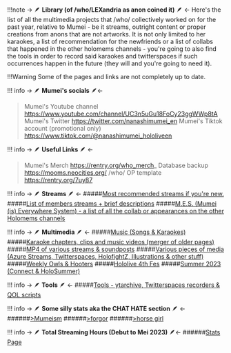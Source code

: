 !!!note -> 🪶  **Library (of /who/LEXandria as anon coined it)**  🪶 <-
    Here's the list of all the multimedia projects that /who/ collectively worked on for the past year, relative to Mumei - be it streams, outright content or proper creations from anons that are not artworks. It is not only limited to her karaokes, a list of recommendation for the newfriends or a list of collabs that happened in the other holomems channels - you're going to also find the tools in order to record said karaokes and twitterspaces if such occurrences happen in the future (they will and you're going to need it).

!!!Warning Some of the pages and links are not completely up to date.
	

!!! info
     -> 🪶 **Mumei's socials** 🪶<-
>Mumei's Youtube channel
https://www.youtube.com/channel/UC3n5uGu18FoCy23ggWWp8tA
>Mumei's Twitter
https://twitter.com/nanashimumei_en
>Mumei's Tiktok account (promotional only)
https://www.tiktok.com/@nanashimumei_hololiveen

!!! info
     -> 🪶  **Useful Links**  🪶 <-
>Mumei's Merch
https://rentry.org/who_merch_
>Database backup 
https://mooms.neocities.org/
>/who/ OP template
 https://rentry.org/7uy87

!!! info
     -> 🪶  **Streams**  🪶 <-
#####[Most recommended streams if you're new.](https://rentry.org/cgy92)
#####[List of members streams + brief descriptions](https://rentry.org/7tb3o)
#####[M.E.S. (Mumei (is) Everywhere System) - a list of all the collab or appearances on the other Holomems channels](https://rentry.org/t59a7)

!!! info
     -> 🪶  **Multimedia**  🪶 <-
#####[Music (Songs & Karaokes)](https://rentry.org/uoar4)
#####[Karaoke chapters, clips and music videos (merger of older pages)](https://rentry.org/Mumei-Karaoke)
#####[MP4 of various streams & soundposts](https://rentry.org/rdqyr)
#####[Various pieces of media (Azure Streams, Twitterspaces, HolofightZ, Illustrations & other stuff)](https://rentry.org/3g9kq)
#####[Weekly Owls & Hooters](https://rentry.org/kpbge)
#####[Hololive 4th Fes](https://rentry.org/who_4thfes)
#####[Summer 2023 (Connect & HoloSummer)](https://rentry.org/who_summer23)

!!! info
     -> 🪶  **Tools**  🪶 <-
#####[Tools - ytarchive, Twitterspaces recorders & QOL scripts](https://rentry.org/xu6td)

!!! info
     -> 🪶  **Some silly stats aka the CHAT HATE section**  🪶 <-
######[>Mumeism](https://rentry.org/fkz5o)
######[>forgor](https://rentry.org/ooauo)
######[>horse girl](https://rentry.org/qf2osk)

!!! info
     -> 🪶 **Total Streaming Hours (Debut to Mei 2023)** 🪶<-
######[Stats Page](https://rentry.org/99h7e)